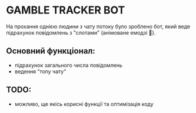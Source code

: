 # GAMBLE TRACKER BOT

На прохання однією людини з чату потоку було зроблено бот, який веде підрахунок повідомлень з "слотами" (анімоване емодзі 🎰).
## Основний функціонал:
- підрахунок загального числа повідомлень
- ведення "топу чату"

## TODO:
- можливо, ще якісь корисні функції та оптимізація коду
